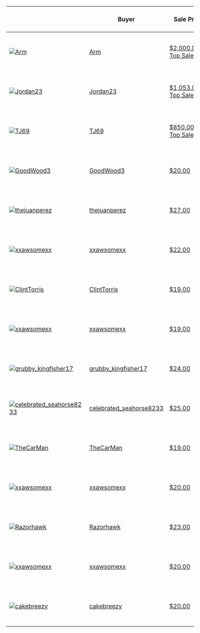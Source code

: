 <!DOCTYPE html>
<html lang="en">
<head>
    <meta charset="UTF-8">
    <meta http-equiv="X-UA-Compatible" content="IE=edge">
    <meta name="viewport" content="width=device-width, initial-scale=1.0">
    <title>Document</title>
</head>
<body>
    <table class="TableStyles__Table-sc-1saikeo-1 HxyTT"><thead class="TableStyles__THead-sc-1saikeo-2 fURrHS"><tr class="TableStyles__TR-sc-1saikeo-7 dGWXQt"><th class="TableStyles__TH-sc-1saikeo-3 TableStyles__THBlank-sc-1saikeo-4 dBBSsP lfjLAK"></th><th class="TableStyles__TH-sc-1saikeo-3 dBBSsP">Buyer</th><th class="TableStyles__TH-sc-1saikeo-3 dBBSsP">Sale Price</th><th class="TableStyles__TH-sc-1saikeo-3 dBBSsP">Serial</th><th class="TableStyles__TH-sc-1saikeo-3 dBBSsP">Series</th><th class="TableStyles__TH-sc-1saikeo-3 dBBSsP">Date / Time</th><th class="TableStyles__TH-sc-1saikeo-3 TableStyles__THNarrow-sc-1saikeo-5 dBBSsP dlICPS">Tx</th></tr></thead><tbody class="TableStyles__TBody-sc-1saikeo-6 dKlprO"><tr class="TableStyles__TR-sc-1saikeo-7 egCfeV"><td class="TableStyles__TD-sc-1saikeo-9 TableStyles__TDUserImage-sc-1saikeo-13 mLvBl gkjXdo"><a href="/user/@Arm"><img alt="Arm" src="https://storage.googleapis.com/dapper-profile-icons/avatar-nba-cavalliers.png"></a></td><td class="TableStyles__TD-sc-1saikeo-9 TableStyles__TDUser-sc-1saikeo-17 mLvBl gQiuXL"><a href="/user/@Arm">Arm</a></td><td class="TableStyles__TD-sc-1saikeo-9 mLvBl"><a href="/moment/a44b1fcc-e5ab-4ec3-9c7e-f8b1de016909" class="HistoryTableRow__PriceLink-u9o9qk-3 betsyA"><span class="HistoryTableRow__StyledPrice-u9o9qk-0 fZcCXK">$2,000.00</span><span class="HistoryTableRow__TopSaleTag-u9o9qk-2 eWxmEC">#1 Top Sale</span></a></td><td class="TableStyles__TD-sc-1saikeo-9 mLvBl"><a href="/moment/a44b1fcc-e5ab-4ec3-9c7e-f8b1de016909"><span class="HistoryTableRow__StyledSerial-u9o9qk-1 ipjCja">#15000</span></a></td><td class="TableStyles__TD-sc-1saikeo-9 mLvBl">2</td><td class="TableStyles__TD-sc-1saikeo-9 TableStyles__TDTime-sc-1saikeo-19 mLvBl gZGvwR">Feb 20, 21 4:42 PM</td><td class="TableStyles__TD-sc-1saikeo-9 mLvBl"><a type="text" target="_blank" rel="noopener noreferrer" href="https://flowscan.org/transaction/e8e50e9b943015d49fb490d67c77da3de1eac5ba2103a9cf8d86e7fd3f7ed2e3" color="inherit" class="Text-sc-179eaht-0 ExternalLink__StyledLink-atwofs-0 cwCqRS cmPwOq"><svg width="16" height="16" fill="white" xmlns="http://www.w3.org/2000/svg" viewBox="0 0 16 16" class="Icon__StyledSvg-sc-1rdji9f-0 fqjHM"><g fill="inherit" fill-rule="nonzero"><path d="M15.967.59a.099.099 0 01-.033-.065c-.032-.066-.032-.099-.065-.132V.328L15.61.066h-.064L15.416 0H8.972A.978.978 0 008 .984c0 .543.435.983.972.983h3.724L8.389 6.23a.957.957 0 000 1.377c.179.185.423.29.68.295a.87.87 0 00.68-.295l4.307-4.361v3.77c0 .544.435.984.971.984.537 0 .972-.44.972-.984V.886a.431.431 0 00-.032-.197V.59z"></path><path d="M12.037 14.032H1.963V3.968h3.304V2H.982A.947.947 0 000 2.984v12.032a.952.952 0 00.98.983H13.02c.542 0 .981-.44.981-.983V10.72h-1.963v3.311z"></path></g></svg></a></td></tr><tr class="TableStyles__TR-sc-1saikeo-7 egCfeV"><td class="TableStyles__TD-sc-1saikeo-9 TableStyles__TDUserImage-sc-1saikeo-13 mLvBl gkjXdo"><a href="/user/@Jordan23"><img alt="Jordan23" src="https://storage.googleapis.com/dapper-profile-icons/avatar-nba-trailblazers.png"></a></td><td class="TableStyles__TD-sc-1saikeo-9 TableStyles__TDUser-sc-1saikeo-17 mLvBl gQiuXL"><a href="/user/@Jordan23">Jordan23</a></td><td class="TableStyles__TD-sc-1saikeo-9 mLvBl"><a href="/moment/b1774cf9-f751-448b-a4bf-f79e4252ba63" class="HistoryTableRow__PriceLink-u9o9qk-3 betsyA"><span class="HistoryTableRow__StyledPrice-u9o9qk-0 fZcCXK">$1,053.00</span><span class="HistoryTableRow__TopSaleTag-u9o9qk-2 eWxmEC">#2 Top Sale</span></a></td><td class="TableStyles__TD-sc-1saikeo-9 mLvBl"><a href="/moment/b1774cf9-f751-448b-a4bf-f79e4252ba63"><span class="HistoryTableRow__StyledSerial-u9o9qk-1 ipjCja">#9395</span></a></td><td class="TableStyles__TD-sc-1saikeo-9 mLvBl">2</td><td class="TableStyles__TD-sc-1saikeo-9 TableStyles__TDTime-sc-1saikeo-19 mLvBl gZGvwR">Jan 29, 21 6:52 AM</td><td class="TableStyles__TD-sc-1saikeo-9 mLvBl"><a type="text" target="_blank" rel="noopener noreferrer" href="https://flowscan.org/transaction/7952b75a925bef426fbab01077dde3132545daaa10b0d4e9d4fd5ac2944f876d" color="inherit" class="Text-sc-179eaht-0 ExternalLink__StyledLink-atwofs-0 cwCqRS cmPwOq"><svg width="16" height="16" fill="white" xmlns="http://www.w3.org/2000/svg" viewBox="0 0 16 16" class="Icon__StyledSvg-sc-1rdji9f-0 fqjHM"><g fill="inherit" fill-rule="nonzero"><path d="M15.967.59a.099.099 0 01-.033-.065c-.032-.066-.032-.099-.065-.132V.328L15.61.066h-.064L15.416 0H8.972A.978.978 0 008 .984c0 .543.435.983.972.983h3.724L8.389 6.23a.957.957 0 000 1.377c.179.185.423.29.68.295a.87.87 0 00.68-.295l4.307-4.361v3.77c0 .544.435.984.971.984.537 0 .972-.44.972-.984V.886a.431.431 0 00-.032-.197V.59z"></path><path d="M12.037 14.032H1.963V3.968h3.304V2H.982A.947.947 0 000 2.984v12.032a.952.952 0 00.98.983H13.02c.542 0 .981-.44.981-.983V10.72h-1.963v3.311z"></path></g></svg></a></td></tr><tr class="TableStyles__TR-sc-1saikeo-7 egCfeV"><td class="TableStyles__TD-sc-1saikeo-9 TableStyles__TDUserImage-sc-1saikeo-13 mLvBl gkjXdo"><a href="/user/@TJ69"><img alt="TJ69" src="https://storage.googleapis.com/dapper-profile-icons/avatar-default.png"></a></td><td class="TableStyles__TD-sc-1saikeo-9 TableStyles__TDUser-sc-1saikeo-17 mLvBl gQiuXL"><a href="/user/@TJ69">TJ69</a></td><td class="TableStyles__TD-sc-1saikeo-9 mLvBl"><a href="/moment/58db8c4a-db01-4aee-a342-302beb5a9c34" class="HistoryTableRow__PriceLink-u9o9qk-3 betsyA"><span class="HistoryTableRow__StyledPrice-u9o9qk-0 fZcCXK">$850.00</span><span class="HistoryTableRow__TopSaleTag-u9o9qk-2 eWxmEC">#3 Top Sale</span></a></td><td class="TableStyles__TD-sc-1saikeo-9 mLvBl"><a href="/moment/58db8c4a-db01-4aee-a342-302beb5a9c34"><span class="HistoryTableRow__StyledSerial-u9o9qk-1 ipjCja">#10</span></a></td><td class="TableStyles__TD-sc-1saikeo-9 mLvBl">2</td><td class="TableStyles__TD-sc-1saikeo-9 TableStyles__TDTime-sc-1saikeo-19 mLvBl gZGvwR">Feb 20, 21 4:16 PM</td><td class="TableStyles__TD-sc-1saikeo-9 mLvBl"><a type="text" target="_blank" rel="noopener noreferrer" href="https://flowscan.org/transaction/16555b602e6fef7a7f789b28690c00697347c2231140af57d6fe2ab272bcf758" color="inherit" class="Text-sc-179eaht-0 ExternalLink__StyledLink-atwofs-0 cwCqRS cmPwOq"><svg width="16" height="16" fill="white" xmlns="http://www.w3.org/2000/svg" viewBox="0 0 16 16" class="Icon__StyledSvg-sc-1rdji9f-0 fqjHM"><g fill="inherit" fill-rule="nonzero"><path d="M15.967.59a.099.099 0 01-.033-.065c-.032-.066-.032-.099-.065-.132V.328L15.61.066h-.064L15.416 0H8.972A.978.978 0 008 .984c0 .543.435.983.972.983h3.724L8.389 6.23a.957.957 0 000 1.377c.179.185.423.29.68.295a.87.87 0 00.68-.295l4.307-4.361v3.77c0 .544.435.984.971.984.537 0 .972-.44.972-.984V.886a.431.431 0 00-.032-.197V.59z"></path><path d="M12.037 14.032H1.963V3.968h3.304V2H.982A.947.947 0 000 2.984v12.032a.952.952 0 00.98.983H13.02c.542 0 .981-.44.981-.983V10.72h-1.963v3.311z"></path></g></svg></a></td></tr><tr class="TableStyles__TR-sc-1saikeo-7 dGWXQt"><td class="TableStyles__TD-sc-1saikeo-9 TableStyles__TDUserImage-sc-1saikeo-13 mLvBl gkjXdo"><a href="/user/@GoodWood3"><img alt="GoodWood3" src="https://storage.googleapis.com/dapper-profile-icons/avatar-nba-trailblazers.png"></a></td><td class="TableStyles__TD-sc-1saikeo-9 TableStyles__TDUser-sc-1saikeo-17 mLvBl gQiuXL"><a href="/user/@GoodWood3">GoodWood3</a></td><td class="TableStyles__TD-sc-1saikeo-9 mLvBl"><a href="/moment/030a535e-03d9-4c6c-b16c-4ffb10482fec" class="HistoryTableRow__PriceLink-u9o9qk-3 betsyA"><span class="HistoryTableRow__StyledPrice-u9o9qk-0 fZcCXK">$20.00</span></a></td><td class="TableStyles__TD-sc-1saikeo-9 mLvBl"><a href="/moment/030a535e-03d9-4c6c-b16c-4ffb10482fec"><span class="HistoryTableRow__StyledSerial-u9o9qk-1 ipjCja">#12657</span></a></td><td class="TableStyles__TD-sc-1saikeo-9 mLvBl">2</td><td class="TableStyles__TD-sc-1saikeo-9 TableStyles__TDTime-sc-1saikeo-19 mLvBl gZGvwR">Feb 21, 21 1:23 PM</td><td class="TableStyles__TD-sc-1saikeo-9 mLvBl"><a type="text" target="_blank" rel="noopener noreferrer" href="https://flowscan.org/transaction/423569a7176de3cb003b5ac827baa53506a5e4d2f23deda97e6fd953233f0cc3" color="inherit" class="Text-sc-179eaht-0 ExternalLink__StyledLink-atwofs-0 cwCqRS cmPwOq"><svg width="16" height="16" fill="white" xmlns="http://www.w3.org/2000/svg" viewBox="0 0 16 16" class="Icon__StyledSvg-sc-1rdji9f-0 fqjHM"><g fill="inherit" fill-rule="nonzero"><path d="M15.967.59a.099.099 0 01-.033-.065c-.032-.066-.032-.099-.065-.132V.328L15.61.066h-.064L15.416 0H8.972A.978.978 0 008 .984c0 .543.435.983.972.983h3.724L8.389 6.23a.957.957 0 000 1.377c.179.185.423.29.68.295a.87.87 0 00.68-.295l4.307-4.361v3.77c0 .544.435.984.971.984.537 0 .972-.44.972-.984V.886a.431.431 0 00-.032-.197V.59z"></path><path d="M12.037 14.032H1.963V3.968h3.304V2H.982A.947.947 0 000 2.984v12.032a.952.952 0 00.98.983H13.02c.542 0 .981-.44.981-.983V10.72h-1.963v3.311z"></path></g></svg></a></td></tr><tr class="TableStyles__TR-sc-1saikeo-7 dGWXQt"><td class="TableStyles__TD-sc-1saikeo-9 TableStyles__TDUserImage-sc-1saikeo-13 mLvBl gkjXdo"><a href="/user/@thejuanperez"><img alt="thejuanperez" src="https://storage.googleapis.com/dapper-profile-icons/avatar-nba-warriors.png"></a></td><td class="TableStyles__TD-sc-1saikeo-9 TableStyles__TDUser-sc-1saikeo-17 mLvBl gQiuXL"><a href="/user/@thejuanperez">thejuanperez</a></td><td class="TableStyles__TD-sc-1saikeo-9 mLvBl"><a href="/moment/0149fec6-4837-4cc9-aa9b-45d01db54c95" class="HistoryTableRow__PriceLink-u9o9qk-3 betsyA"><span class="HistoryTableRow__StyledPrice-u9o9qk-0 fZcCXK">$27.00</span></a></td><td class="TableStyles__TD-sc-1saikeo-9 mLvBl"><a href="/moment/0149fec6-4837-4cc9-aa9b-45d01db54c95"><span class="HistoryTableRow__StyledSerial-u9o9qk-1 ipjCja">#3066</span></a></td><td class="TableStyles__TD-sc-1saikeo-9 mLvBl">2</td><td class="TableStyles__TD-sc-1saikeo-9 TableStyles__TDTime-sc-1saikeo-19 mLvBl gZGvwR">Feb 21, 21 1:22 PM</td><td class="TableStyles__TD-sc-1saikeo-9 mLvBl"><a type="text" target="_blank" rel="noopener noreferrer" href="https://flowscan.org/transaction/1f19000bd351dd2047253c863f43f6019a9681afeaf235da6dccb8cc3faf92da" color="inherit" class="Text-sc-179eaht-0 ExternalLink__StyledLink-atwofs-0 cwCqRS cmPwOq"><svg width="16" height="16" fill="white" xmlns="http://www.w3.org/2000/svg" viewBox="0 0 16 16" class="Icon__StyledSvg-sc-1rdji9f-0 fqjHM"><g fill="inherit" fill-rule="nonzero"><path d="M15.967.59a.099.099 0 01-.033-.065c-.032-.066-.032-.099-.065-.132V.328L15.61.066h-.064L15.416 0H8.972A.978.978 0 008 .984c0 .543.435.983.972.983h3.724L8.389 6.23a.957.957 0 000 1.377c.179.185.423.29.68.295a.87.87 0 00.68-.295l4.307-4.361v3.77c0 .544.435.984.971.984.537 0 .972-.44.972-.984V.886a.431.431 0 00-.032-.197V.59z"></path><path d="M12.037 14.032H1.963V3.968h3.304V2H.982A.947.947 0 000 2.984v12.032a.952.952 0 00.98.983H13.02c.542 0 .981-.44.981-.983V10.72h-1.963v3.311z"></path></g></svg></a></td></tr><tr class="TableStyles__TR-sc-1saikeo-7 dGWXQt"><td class="TableStyles__TD-sc-1saikeo-9 TableStyles__TDUserImage-sc-1saikeo-13 mLvBl gkjXdo"><a href="/user/@xxawsomexx"><img alt="xxawsomexx" src="https://storage.googleapis.com/dapper-profile-icons/avatar-default.png"></a></td><td class="TableStyles__TD-sc-1saikeo-9 TableStyles__TDUser-sc-1saikeo-17 mLvBl gQiuXL"><a href="/user/@xxawsomexx">xxawsomexx</a></td><td class="TableStyles__TD-sc-1saikeo-9 mLvBl"><a href="/moment/c7475422-a5a7-4548-8ce4-e2d68d610904" class="HistoryTableRow__PriceLink-u9o9qk-3 betsyA"><span class="HistoryTableRow__StyledPrice-u9o9qk-0 fZcCXK">$22.00</span></a></td><td class="TableStyles__TD-sc-1saikeo-9 mLvBl"><a href="/moment/c7475422-a5a7-4548-8ce4-e2d68d610904"><span class="HistoryTableRow__StyledSerial-u9o9qk-1 ipjCja">#6717</span></a></td><td class="TableStyles__TD-sc-1saikeo-9 mLvBl">2</td><td class="TableStyles__TD-sc-1saikeo-9 TableStyles__TDTime-sc-1saikeo-19 mLvBl gZGvwR">Feb 21, 21 1:22 PM</td><td class="TableStyles__TD-sc-1saikeo-9 mLvBl"><a type="text" target="_blank" rel="noopener noreferrer" href="https://flowscan.org/transaction/ad7675ad158c926e87f9cb167a2442bd8ca1b533db8ebfb9d882cc769d780cb8" color="inherit" class="Text-sc-179eaht-0 ExternalLink__StyledLink-atwofs-0 cwCqRS cmPwOq"><svg width="16" height="16" fill="white" xmlns="http://www.w3.org/2000/svg" viewBox="0 0 16 16" class="Icon__StyledSvg-sc-1rdji9f-0 fqjHM"><g fill="inherit" fill-rule="nonzero"><path d="M15.967.59a.099.099 0 01-.033-.065c-.032-.066-.032-.099-.065-.132V.328L15.61.066h-.064L15.416 0H8.972A.978.978 0 008 .984c0 .543.435.983.972.983h3.724L8.389 6.23a.957.957 0 000 1.377c.179.185.423.29.68.295a.87.87 0 00.68-.295l4.307-4.361v3.77c0 .544.435.984.971.984.537 0 .972-.44.972-.984V.886a.431.431 0 00-.032-.197V.59z"></path><path d="M12.037 14.032H1.963V3.968h3.304V2H.982A.947.947 0 000 2.984v12.032a.952.952 0 00.98.983H13.02c.542 0 .981-.44.981-.983V10.72h-1.963v3.311z"></path></g></svg></a></td></tr><tr class="TableStyles__TR-sc-1saikeo-7 dGWXQt"><td class="TableStyles__TD-sc-1saikeo-9 TableStyles__TDUserImage-sc-1saikeo-13 mLvBl gkjXdo"><a href="/user/@ClintTorris"><img alt="ClintTorris" src="https://storage.googleapis.com/dapper-profile-icons/avatar-nba-trailblazers.png"></a></td><td class="TableStyles__TD-sc-1saikeo-9 TableStyles__TDUser-sc-1saikeo-17 mLvBl gQiuXL"><a href="/user/@ClintTorris">ClintTorris</a></td><td class="TableStyles__TD-sc-1saikeo-9 mLvBl"><a href="/moment/5a1321fa-afd9-4b83-8ae5-eb72945eb8c2" class="HistoryTableRow__PriceLink-u9o9qk-3 betsyA"><span class="HistoryTableRow__StyledPrice-u9o9qk-0 fZcCXK">$19.00</span></a></td><td class="TableStyles__TD-sc-1saikeo-9 mLvBl"><a href="/moment/5a1321fa-afd9-4b83-8ae5-eb72945eb8c2"><span class="HistoryTableRow__StyledSerial-u9o9qk-1 ipjCja">#12556</span></a></td><td class="TableStyles__TD-sc-1saikeo-9 mLvBl">2</td><td class="TableStyles__TD-sc-1saikeo-9 TableStyles__TDTime-sc-1saikeo-19 mLvBl gZGvwR">Feb 21, 21 1:20 PM</td><td class="TableStyles__TD-sc-1saikeo-9 mLvBl"><a type="text" target="_blank" rel="noopener noreferrer" href="https://flowscan.org/transaction/0606ee44de4e45ed5536598005231ab4b8ea419babe19395702658fc590fb6f6" color="inherit" class="Text-sc-179eaht-0 ExternalLink__StyledLink-atwofs-0 cwCqRS cmPwOq"><svg width="16" height="16" fill="white" xmlns="http://www.w3.org/2000/svg" viewBox="0 0 16 16" class="Icon__StyledSvg-sc-1rdji9f-0 fqjHM"><g fill="inherit" fill-rule="nonzero"><path d="M15.967.59a.099.099 0 01-.033-.065c-.032-.066-.032-.099-.065-.132V.328L15.61.066h-.064L15.416 0H8.972A.978.978 0 008 .984c0 .543.435.983.972.983h3.724L8.389 6.23a.957.957 0 000 1.377c.179.185.423.29.68.295a.87.87 0 00.68-.295l4.307-4.361v3.77c0 .544.435.984.971.984.537 0 .972-.44.972-.984V.886a.431.431 0 00-.032-.197V.59z"></path><path d="M12.037 14.032H1.963V3.968h3.304V2H.982A.947.947 0 000 2.984v12.032a.952.952 0 00.98.983H13.02c.542 0 .981-.44.981-.983V10.72h-1.963v3.311z"></path></g></svg></a></td></tr><tr class="TableStyles__TR-sc-1saikeo-7 dGWXQt"><td class="TableStyles__TD-sc-1saikeo-9 TableStyles__TDUserImage-sc-1saikeo-13 mLvBl gkjXdo"><a href="/user/@xxawsomexx"><img alt="xxawsomexx" src="https://storage.googleapis.com/dapper-profile-icons/avatar-default.png"></a></td><td class="TableStyles__TD-sc-1saikeo-9 TableStyles__TDUser-sc-1saikeo-17 mLvBl gQiuXL"><a href="/user/@xxawsomexx">xxawsomexx</a></td><td class="TableStyles__TD-sc-1saikeo-9 mLvBl"><a href="/moment/fe2d162a-8123-4471-a875-a336e4ba81c4" class="HistoryTableRow__PriceLink-u9o9qk-3 betsyA"><span class="HistoryTableRow__StyledPrice-u9o9qk-0 fZcCXK">$19.00</span></a></td><td class="TableStyles__TD-sc-1saikeo-9 mLvBl"><a href="/moment/fe2d162a-8123-4471-a875-a336e4ba81c4"><span class="HistoryTableRow__StyledSerial-u9o9qk-1 ipjCja">#13216</span></a></td><td class="TableStyles__TD-sc-1saikeo-9 mLvBl">2</td><td class="TableStyles__TD-sc-1saikeo-9 TableStyles__TDTime-sc-1saikeo-19 mLvBl gZGvwR">Feb 21, 21 1:19 PM</td><td class="TableStyles__TD-sc-1saikeo-9 mLvBl"><a type="text" target="_blank" rel="noopener noreferrer" href="https://flowscan.org/transaction/934b4f48adc5554ea1e2453c91b4bb692e26d93f91bef925c9b50a396863cf38" color="inherit" class="Text-sc-179eaht-0 ExternalLink__StyledLink-atwofs-0 cwCqRS cmPwOq"><svg width="16" height="16" fill="white" xmlns="http://www.w3.org/2000/svg" viewBox="0 0 16 16" class="Icon__StyledSvg-sc-1rdji9f-0 fqjHM"><g fill="inherit" fill-rule="nonzero"><path d="M15.967.59a.099.099 0 01-.033-.065c-.032-.066-.032-.099-.065-.132V.328L15.61.066h-.064L15.416 0H8.972A.978.978 0 008 .984c0 .543.435.983.972.983h3.724L8.389 6.23a.957.957 0 000 1.377c.179.185.423.29.68.295a.87.87 0 00.68-.295l4.307-4.361v3.77c0 .544.435.984.971.984.537 0 .972-.44.972-.984V.886a.431.431 0 00-.032-.197V.59z"></path><path d="M12.037 14.032H1.963V3.968h3.304V2H.982A.947.947 0 000 2.984v12.032a.952.952 0 00.98.983H13.02c.542 0 .981-.44.981-.983V10.72h-1.963v3.311z"></path></g></svg></a></td></tr><tr class="TableStyles__TR-sc-1saikeo-7 dGWXQt"><td class="TableStyles__TD-sc-1saikeo-9 TableStyles__TDUserImage-sc-1saikeo-13 mLvBl gkjXdo"><a href="/user/@grubby_kingfisher17"><img alt="grubby_kingfisher17" src="https://storage.googleapis.com/dapper-profile-icons/avatar-default.png"></a></td><td class="TableStyles__TD-sc-1saikeo-9 TableStyles__TDUser-sc-1saikeo-17 mLvBl gQiuXL"><a href="/user/@grubby_kingfisher17">grubby_kingfisher17</a></td><td class="TableStyles__TD-sc-1saikeo-9 mLvBl"><a href="/moment/7ed8bf5a-2b94-47db-9b5d-a26c0533f36a" class="HistoryTableRow__PriceLink-u9o9qk-3 betsyA"><span class="HistoryTableRow__StyledPrice-u9o9qk-0 fZcCXK">$24.00</span></a></td><td class="TableStyles__TD-sc-1saikeo-9 mLvBl"><a href="/moment/7ed8bf5a-2b94-47db-9b5d-a26c0533f36a"><span class="HistoryTableRow__StyledSerial-u9o9qk-1 ipjCja">#10102</span></a></td><td class="TableStyles__TD-sc-1saikeo-9 mLvBl">2</td><td class="TableStyles__TD-sc-1saikeo-9 TableStyles__TDTime-sc-1saikeo-19 mLvBl gZGvwR">Feb 21, 21 1:19 PM</td><td class="TableStyles__TD-sc-1saikeo-9 mLvBl"><a type="text" target="_blank" rel="noopener noreferrer" href="https://flowscan.org/transaction/6417e1f91bf956f9c866cfa4c1acfeff578a6851b96189815b68970005a034d2" color="inherit" class="Text-sc-179eaht-0 ExternalLink__StyledLink-atwofs-0 cwCqRS cmPwOq"><svg width="16" height="16" fill="white" xmlns="http://www.w3.org/2000/svg" viewBox="0 0 16 16" class="Icon__StyledSvg-sc-1rdji9f-0 fqjHM"><g fill="inherit" fill-rule="nonzero"><path d="M15.967.59a.099.099 0 01-.033-.065c-.032-.066-.032-.099-.065-.132V.328L15.61.066h-.064L15.416 0H8.972A.978.978 0 008 .984c0 .543.435.983.972.983h3.724L8.389 6.23a.957.957 0 000 1.377c.179.185.423.29.68.295a.87.87 0 00.68-.295l4.307-4.361v3.77c0 .544.435.984.971.984.537 0 .972-.44.972-.984V.886a.431.431 0 00-.032-.197V.59z"></path><path d="M12.037 14.032H1.963V3.968h3.304V2H.982A.947.947 0 000 2.984v12.032a.952.952 0 00.98.983H13.02c.542 0 .981-.44.981-.983V10.72h-1.963v3.311z"></path></g></svg></a></td></tr><tr class="TableStyles__TR-sc-1saikeo-7 dGWXQt"><td class="TableStyles__TD-sc-1saikeo-9 TableStyles__TDUserImage-sc-1saikeo-13 mLvBl gkjXdo"><a href="/user/@celebrated_seahorse8233"><img alt="celebrated_seahorse8233" src="https://storage.googleapis.com/dapper-profile-icons/avatar-default.png"></a></td><td class="TableStyles__TD-sc-1saikeo-9 TableStyles__TDUser-sc-1saikeo-17 mLvBl gQiuXL"><a href="/user/@celebrated_seahorse8233">celebrated_seahorse8233</a></td><td class="TableStyles__TD-sc-1saikeo-9 mLvBl"><a href="/moment/8eccd897-d004-4d36-858c-1e47dc5fa187" class="HistoryTableRow__PriceLink-u9o9qk-3 betsyA"><span class="HistoryTableRow__StyledPrice-u9o9qk-0 fZcCXK">$25.00</span></a></td><td class="TableStyles__TD-sc-1saikeo-9 mLvBl"><a href="/moment/8eccd897-d004-4d36-858c-1e47dc5fa187"><span class="HistoryTableRow__StyledSerial-u9o9qk-1 ipjCja">#3771</span></a></td><td class="TableStyles__TD-sc-1saikeo-9 mLvBl">2</td><td class="TableStyles__TD-sc-1saikeo-9 TableStyles__TDTime-sc-1saikeo-19 mLvBl gZGvwR">Feb 21, 21 1:18 PM</td><td class="TableStyles__TD-sc-1saikeo-9 mLvBl"><a type="text" target="_blank" rel="noopener noreferrer" href="https://flowscan.org/transaction/74daffd758b43d6bc6c9cd150cf891997a682faad8f69c2fa8f4b861115b0aa8" color="inherit" class="Text-sc-179eaht-0 ExternalLink__StyledLink-atwofs-0 cwCqRS cmPwOq"><svg width="16" height="16" fill="white" xmlns="http://www.w3.org/2000/svg" viewBox="0 0 16 16" class="Icon__StyledSvg-sc-1rdji9f-0 fqjHM"><g fill="inherit" fill-rule="nonzero"><path d="M15.967.59a.099.099 0 01-.033-.065c-.032-.066-.032-.099-.065-.132V.328L15.61.066h-.064L15.416 0H8.972A.978.978 0 008 .984c0 .543.435.983.972.983h3.724L8.389 6.23a.957.957 0 000 1.377c.179.185.423.29.68.295a.87.87 0 00.68-.295l4.307-4.361v3.77c0 .544.435.984.971.984.537 0 .972-.44.972-.984V.886a.431.431 0 00-.032-.197V.59z"></path><path d="M12.037 14.032H1.963V3.968h3.304V2H.982A.947.947 0 000 2.984v12.032a.952.952 0 00.98.983H13.02c.542 0 .981-.44.981-.983V10.72h-1.963v3.311z"></path></g></svg></a></td></tr><tr class="TableStyles__TR-sc-1saikeo-7 dGWXQt"><td class="TableStyles__TD-sc-1saikeo-9 TableStyles__TDUserImage-sc-1saikeo-13 mLvBl gkjXdo"><a href="/user/@TheCarMan"><img alt="TheCarMan" src="https://storage.googleapis.com/dapper-profile-icons/avatar-nba-trailblazers.png"></a></td><td class="TableStyles__TD-sc-1saikeo-9 TableStyles__TDUser-sc-1saikeo-17 mLvBl gQiuXL"><a href="/user/@TheCarMan">TheCarMan</a></td><td class="TableStyles__TD-sc-1saikeo-9 mLvBl"><a href="/moment/253b6d8c-592c-4afb-af9c-949a8627618a" class="HistoryTableRow__PriceLink-u9o9qk-3 betsyA"><span class="HistoryTableRow__StyledPrice-u9o9qk-0 fZcCXK">$19.00</span></a></td><td class="TableStyles__TD-sc-1saikeo-9 mLvBl"><a href="/moment/253b6d8c-592c-4afb-af9c-949a8627618a"><span class="HistoryTableRow__StyledSerial-u9o9qk-1 ipjCja">#6743</span></a></td><td class="TableStyles__TD-sc-1saikeo-9 mLvBl">2</td><td class="TableStyles__TD-sc-1saikeo-9 TableStyles__TDTime-sc-1saikeo-19 mLvBl gZGvwR">Feb 21, 21 1:16 PM</td><td class="TableStyles__TD-sc-1saikeo-9 mLvBl"><a type="text" target="_blank" rel="noopener noreferrer" href="https://flowscan.org/transaction/ab6ed10cf50ecffa22f01e1c285fc5f86bedaf22693c1df5e208c2ba1b7433ff" color="inherit" class="Text-sc-179eaht-0 ExternalLink__StyledLink-atwofs-0 cwCqRS cmPwOq"><svg width="16" height="16" fill="white" xmlns="http://www.w3.org/2000/svg" viewBox="0 0 16 16" class="Icon__StyledSvg-sc-1rdji9f-0 fqjHM"><g fill="inherit" fill-rule="nonzero"><path d="M15.967.59a.099.099 0 01-.033-.065c-.032-.066-.032-.099-.065-.132V.328L15.61.066h-.064L15.416 0H8.972A.978.978 0 008 .984c0 .543.435.983.972.983h3.724L8.389 6.23a.957.957 0 000 1.377c.179.185.423.29.68.295a.87.87 0 00.68-.295l4.307-4.361v3.77c0 .544.435.984.971.984.537 0 .972-.44.972-.984V.886a.431.431 0 00-.032-.197V.59z"></path><path d="M12.037 14.032H1.963V3.968h3.304V2H.982A.947.947 0 000 2.984v12.032a.952.952 0 00.98.983H13.02c.542 0 .981-.44.981-.983V10.72h-1.963v3.311z"></path></g></svg></a></td></tr><tr class="TableStyles__TR-sc-1saikeo-7 dGWXQt"><td class="TableStyles__TD-sc-1saikeo-9 TableStyles__TDUserImage-sc-1saikeo-13 mLvBl gkjXdo"><a href="/user/@xxawsomexx"><img alt="xxawsomexx" src="https://storage.googleapis.com/dapper-profile-icons/avatar-default.png"></a></td><td class="TableStyles__TD-sc-1saikeo-9 TableStyles__TDUser-sc-1saikeo-17 mLvBl gQiuXL"><a href="/user/@xxawsomexx">xxawsomexx</a></td><td class="TableStyles__TD-sc-1saikeo-9 mLvBl"><a href="/moment/fc8af45a-0329-4142-94f4-0ee7f1ad9e0d" class="HistoryTableRow__PriceLink-u9o9qk-3 betsyA"><span class="HistoryTableRow__StyledPrice-u9o9qk-0 fZcCXK">$20.00</span></a></td><td class="TableStyles__TD-sc-1saikeo-9 mLvBl"><a href="/moment/fc8af45a-0329-4142-94f4-0ee7f1ad9e0d"><span class="HistoryTableRow__StyledSerial-u9o9qk-1 ipjCja">#13176</span></a></td><td class="TableStyles__TD-sc-1saikeo-9 mLvBl">2</td><td class="TableStyles__TD-sc-1saikeo-9 TableStyles__TDTime-sc-1saikeo-19 mLvBl gZGvwR">Feb 21, 21 1:16 PM</td><td class="TableStyles__TD-sc-1saikeo-9 mLvBl"><a type="text" target="_blank" rel="noopener noreferrer" href="https://flowscan.org/transaction/8fc49b519576fa08e98868760d462a00092f29978994ff485f9a38562266bb1e" color="inherit" class="Text-sc-179eaht-0 ExternalLink__StyledLink-atwofs-0 cwCqRS cmPwOq"><svg width="16" height="16" fill="white" xmlns="http://www.w3.org/2000/svg" viewBox="0 0 16 16" class="Icon__StyledSvg-sc-1rdji9f-0 fqjHM"><g fill="inherit" fill-rule="nonzero"><path d="M15.967.59a.099.099 0 01-.033-.065c-.032-.066-.032-.099-.065-.132V.328L15.61.066h-.064L15.416 0H8.972A.978.978 0 008 .984c0 .543.435.983.972.983h3.724L8.389 6.23a.957.957 0 000 1.377c.179.185.423.29.68.295a.87.87 0 00.68-.295l4.307-4.361v3.77c0 .544.435.984.971.984.537 0 .972-.44.972-.984V.886a.431.431 0 00-.032-.197V.59z"></path><path d="M12.037 14.032H1.963V3.968h3.304V2H.982A.947.947 0 000 2.984v12.032a.952.952 0 00.98.983H13.02c.542 0 .981-.44.981-.983V10.72h-1.963v3.311z"></path></g></svg></a></td></tr><tr class="TableStyles__TR-sc-1saikeo-7 dGWXQt"><td class="TableStyles__TD-sc-1saikeo-9 TableStyles__TDUserImage-sc-1saikeo-13 mLvBl gkjXdo"><a href="/user/@Razorhawk"><img alt="Razorhawk" src="https://storage.googleapis.com/dapper-profile-icons/avatar-default.png"></a></td><td class="TableStyles__TD-sc-1saikeo-9 TableStyles__TDUser-sc-1saikeo-17 mLvBl gQiuXL"><a href="/user/@Razorhawk">Razorhawk</a></td><td class="TableStyles__TD-sc-1saikeo-9 mLvBl"><a href="/moment/f14dc5a7-22f4-421e-a4b7-b858b0017db9" class="HistoryTableRow__PriceLink-u9o9qk-3 betsyA"><span class="HistoryTableRow__StyledPrice-u9o9qk-0 fZcCXK">$23.00</span></a></td><td class="TableStyles__TD-sc-1saikeo-9 mLvBl"><a href="/moment/f14dc5a7-22f4-421e-a4b7-b858b0017db9"><span class="HistoryTableRow__StyledSerial-u9o9qk-1 ipjCja">#1830</span></a></td><td class="TableStyles__TD-sc-1saikeo-9 mLvBl">2</td><td class="TableStyles__TD-sc-1saikeo-9 TableStyles__TDTime-sc-1saikeo-19 mLvBl gZGvwR">Feb 21, 21 1:16 PM</td><td class="TableStyles__TD-sc-1saikeo-9 mLvBl"><a type="text" target="_blank" rel="noopener noreferrer" href="https://flowscan.org/transaction/b40a43e290a6d901ea51d7fbcbee22d6f72146bc2caec15ceb9d729717eb6fd2" color="inherit" class="Text-sc-179eaht-0 ExternalLink__StyledLink-atwofs-0 cwCqRS cmPwOq"><svg width="16" height="16" fill="white" xmlns="http://www.w3.org/2000/svg" viewBox="0 0 16 16" class="Icon__StyledSvg-sc-1rdji9f-0 fqjHM"><g fill="inherit" fill-rule="nonzero"><path d="M15.967.59a.099.099 0 01-.033-.065c-.032-.066-.032-.099-.065-.132V.328L15.61.066h-.064L15.416 0H8.972A.978.978 0 008 .984c0 .543.435.983.972.983h3.724L8.389 6.23a.957.957 0 000 1.377c.179.185.423.29.68.295a.87.87 0 00.68-.295l4.307-4.361v3.77c0 .544.435.984.971.984.537 0 .972-.44.972-.984V.886a.431.431 0 00-.032-.197V.59z"></path><path d="M12.037 14.032H1.963V3.968h3.304V2H.982A.947.947 0 000 2.984v12.032a.952.952 0 00.98.983H13.02c.542 0 .981-.44.981-.983V10.72h-1.963v3.311z"></path></g></svg></a></td></tr><tr class="TableStyles__TR-sc-1saikeo-7 dGWXQt"><td class="TableStyles__TD-sc-1saikeo-9 TableStyles__TDUserImage-sc-1saikeo-13 mLvBl gkjXdo"><a href="/user/@xxawsomexx"><img alt="xxawsomexx" src="https://storage.googleapis.com/dapper-profile-icons/avatar-default.png"></a></td><td class="TableStyles__TD-sc-1saikeo-9 TableStyles__TDUser-sc-1saikeo-17 mLvBl gQiuXL"><a href="/user/@xxawsomexx">xxawsomexx</a></td><td class="TableStyles__TD-sc-1saikeo-9 mLvBl"><a href="/moment/c91d8a9b-1271-48c1-bded-6fa3256f1bcb" class="HistoryTableRow__PriceLink-u9o9qk-3 betsyA"><span class="HistoryTableRow__StyledPrice-u9o9qk-0 fZcCXK">$20.00</span></a></td><td class="TableStyles__TD-sc-1saikeo-9 mLvBl"><a href="/moment/c91d8a9b-1271-48c1-bded-6fa3256f1bcb"><span class="HistoryTableRow__StyledSerial-u9o9qk-1 ipjCja">#12651</span></a></td><td class="TableStyles__TD-sc-1saikeo-9 mLvBl">2</td><td class="TableStyles__TD-sc-1saikeo-9 TableStyles__TDTime-sc-1saikeo-19 mLvBl gZGvwR">Feb 21, 21 1:14 PM</td><td class="TableStyles__TD-sc-1saikeo-9 mLvBl"><a type="text" target="_blank" rel="noopener noreferrer" href="https://flowscan.org/transaction/f2b6e63d8784cedd818388ca4f35b566efdb9fc8a425e90e992568917482110b" color="inherit" class="Text-sc-179eaht-0 ExternalLink__StyledLink-atwofs-0 cwCqRS cmPwOq"><svg width="16" height="16" fill="white" xmlns="http://www.w3.org/2000/svg" viewBox="0 0 16 16" class="Icon__StyledSvg-sc-1rdji9f-0 fqjHM"><g fill="inherit" fill-rule="nonzero"><path d="M15.967.59a.099.099 0 01-.033-.065c-.032-.066-.032-.099-.065-.132V.328L15.61.066h-.064L15.416 0H8.972A.978.978 0 008 .984c0 .543.435.983.972.983h3.724L8.389 6.23a.957.957 0 000 1.377c.179.185.423.29.68.295a.87.87 0 00.68-.295l4.307-4.361v3.77c0 .544.435.984.971.984.537 0 .972-.44.972-.984V.886a.431.431 0 00-.032-.197V.59z"></path><path d="M12.037 14.032H1.963V3.968h3.304V2H.982A.947.947 0 000 2.984v12.032a.952.952 0 00.98.983H13.02c.542 0 .981-.44.981-.983V10.72h-1.963v3.311z"></path></g></svg></a></td></tr><tr class="TableStyles__TR-sc-1saikeo-7 dGWXQt"><td class="TableStyles__TD-sc-1saikeo-9 TableStyles__TDUserImage-sc-1saikeo-13 mLvBl gkjXdo"><a href="/user/@cakebreezy"><img alt="cakebreezy" src="https://storage.googleapis.com/dapper-profile-icons/avatar-nba-pistons.png"></a></td><td class="TableStyles__TD-sc-1saikeo-9 TableStyles__TDUser-sc-1saikeo-17 mLvBl gQiuXL"><a href="/user/@cakebreezy">cakebreezy</a></td><td class="TableStyles__TD-sc-1saikeo-9 mLvBl"><a href="/moment/bbe3a51a-d082-4662-b052-ab30920fba72" class="HistoryTableRow__PriceLink-u9o9qk-3 betsyA"><span class="HistoryTableRow__StyledPrice-u9o9qk-0 fZcCXK">$20.00</span></a></td><td class="TableStyles__TD-sc-1saikeo-9 mLvBl"><a href="/moment/bbe3a51a-d082-4662-b052-ab30920fba72"><span class="HistoryTableRow__StyledSerial-u9o9qk-1 ipjCja">#12481</span></a></td><td class="TableStyles__TD-sc-1saikeo-9 mLvBl">2</td><td class="TableStyles__TD-sc-1saikeo-9 TableStyles__TDTime-sc-1saikeo-19 mLvBl gZGvwR">Feb 21, 21 1:13 PM</td><td class="TableStyles__TD-sc-1saikeo-9 mLvBl"><a type="text" target="_blank" rel="noopener noreferrer" href="https://flowscan.org/transaction/f8d3767473bc8fc2ee6e5903c61c020bf96e8dfd2414988e68fb97b1c21c390e" color="inherit" class="Text-sc-179eaht-0 ExternalLink__StyledLink-atwofs-0 cwCqRS cmPwOq"><svg width="16" height="16" fill="white" xmlns="http://www.w3.org/2000/svg" viewBox="0 0 16 16" class="Icon__StyledSvg-sc-1rdji9f-0 fqjHM"><g fill="inherit" fill-rule="nonzero"><path d="M15.967.59a.099.099 0 01-.033-.065c-.032-.066-.032-.099-.065-.132V.328L15.61.066h-.064L15.416 0H8.972A.978.978 0 008 .984c0 .543.435.983.972.983h3.724L8.389 6.23a.957.957 0 000 1.377c.179.185.423.29.68.295a.87.87 0 00.68-.295l4.307-4.361v3.77c0 .544.435.984.971.984.537 0 .972-.44.972-.984V.886a.431.431 0 00-.032-.197V.59z"></path><path d="M12.037 14.032H1.963V3.968h3.304V2H.982A.947.947 0 000 2.984v12.032a.952.952 0 00.98.983H13.02c.542 0 .981-.44.981-.983V10.72h-1.963v3.311z"></path></g></svg></a></td></tr></tbody></table>
</body>
</html>